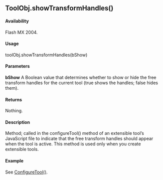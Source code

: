 ## ToolObj.showTransformHandles()

#### Availability

Flash MX 2004.

#### Usage

toolObj.showTransformHandles(bShow)

#### Parameters

**bShow** A Boolean value that determines whether to show or hide the free transform handles for the current tool (true shows the handles; false hides them).

#### Returns

Nothing.

#### Description

Method; called in the configureTool() method of an extensible tool’s JavaScript file to indicate that the free transform handles should appear when the tool is active. This method is used only when you create extensible tools.

#### Example

See [ConfigureTool()](../Top-Level_Functions_and_Methods/configureTool.md).
